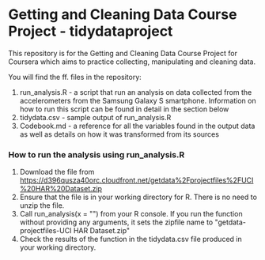 # Getting and Cleaning Data Course Project - tidydataproject

This repository is for the Getting and Cleaning Data Course Project for Coursera which aims to practice collecting, manipulating and cleaning data.

You will find the ff. files in the repository:

1. run_analysis.R - a script that run an analysis on data collected from the accelerometers from the Samsung Galaxy S smartphone. Information on how to run this script can be found in detail in the section below
2. tidydata.csv - sample output of run_analysis.R
3. Codebook.md - a reference for all the variables found in the output data as well as details on how it was transformed from its sources

### How to run the analysis using run_analysis.R

1. Download the file from https://d396qusza40orc.cloudfront.net/getdata%2Fprojectfiles%2FUCI%20HAR%20Dataset.zip
2. Ensure that the file is in your working directory for R. There is no need to unzip the file.
3. Call run_analysis(x = "<your zipfile name>") from your R console. If you run the function without providing any arguments, it sets the zipfile name to "getdata-projectfiles-UCI HAR Dataset.zip"
3. Check the results of the function in the tidydata.csv file produced in your working directory.